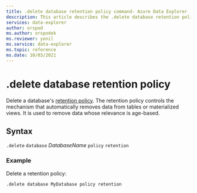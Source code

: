 ```yaml
---
title: .delete database retention policy command- Azure Data Explorer
description: This article describes the .delete database retention policy command in Azure Data Explorer.
services: data-explorer
author: orspod
ms.author: orspodek
ms.reviewer: yonil
ms.service: data-explorer
ms.topic: reference
ms.date: 10/03/2021
---
```

# .delete database retention policy

Delete a database's [retention policy](retentionpolicy.md). The retention policy controls the mechanism that automatically removes data from tables or materialized views. It is used to remove data whose relevance is age-based. 
 

## Syntax

`.delete` `database` *DatabaseName* `policy` `retention` 

### Example

Delete a retention policy:

```kusto
.delete database MyDatabase policy retention 
```
